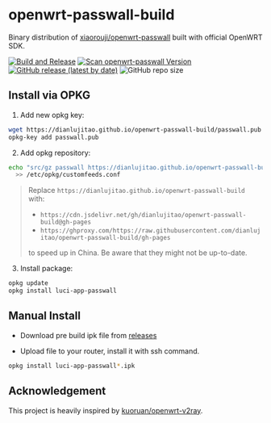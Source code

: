 # openwrt-passwall-build

Binary distribution of [xiaorouji/openwrt-passwall](https://github.com/xiaorouji/openwrt-passwall) built with official OpenWRT SDK.

[![Build and Release](https://github.com/dianlujitao/openwrt-passwall-build/actions/workflows/build-release.yml/badge.svg)](https://github.com/dianlujitao/openwrt-passwall-build/actions/workflows/build-release.yml) [![Scan openwrt-passwall Version](https://github.com/dianlujitao/openwrt-passwall-build/actions/workflows/version-scan.yml/badge.svg)](https://github.com/dianlujitao/openwrt-passwall-build/actions/workflows/version-scan.yml) [![GitHub release (latest by date)](https://img.shields.io/github/v/release/dianlujitao/openwrt-passwall-build)](https://github.com/dianlujitao/openwrt-passwall-build/releases/latest) ![GitHub repo size](https://img.shields.io/github/repo-size/dianlujitao/openwrt-passwall-build)

## Install via OPKG

1. Add new opkg key:

```sh
wget https://dianlujitao.github.io/openwrt-passwall-build/passwall.pub
opkg-key add passwall.pub
```

2. Add opkg repository:

```sh
echo "src/gz passwall https://dianlujitao.github.io/openwrt-passwall-build/packages/$(. /etc/openwrt_release ; echo $DISTRIB_ARCH)/passwall" \
  >> /etc/opkg/customfeeds.conf
```

> Replace `https://dianlujitao.github.io/openwrt-passwall-build` with:
> * `https://cdn.jsdelivr.net/gh/dianlujitao/openwrt-passwall-build@gh-pages`
> * `https://ghproxy.com/https://raw.githubusercontent.com/dianlujitao/openwrt-passwall-build/gh-pages`
>
> to speed up in China. Be aware that they might not be up-to-date.

3. Install package:

```sh
opkg update
opkg install luci-app-passwall
```

## Manual Install

- Download pre build ipk file from [releases](https://github.com/dianlujitao/openwrt-passwall-build/releases)

- Upload file to your router, install it with ssh command.

```sh
opkg install luci-app-passwall*.ipk
```

## Acknowledgement

This project is heavily inspired by [kuoruan/openwrt-v2ray](https://github.com/kuoruan/openwrt-v2ray).

